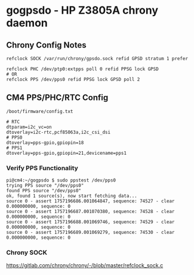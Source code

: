 # gogpsdo - HP Z3805A chrony daemon

## Chrony Config Notes
```
refclock SOCK /var/run/chrony/gpsdo.sock refid GPSD stratum 1 prefer

refclock PHC /dev/ptp0:extpps poll 0 refid PPSG lock GPSD
# OR
refclock PPS /dev/pps0 refid PPSG lock GPSD poll 2
```

## CM4 PPS/PHC/RTC Config
`/boot/firmware/config.txt`


```
# RTC
dtparam=i2c_vc=on
dtoverlay=i2c-rtc,pcf85063a,i2c_csi_dsi
# PPS0
dtoverlay=pps-gpio,gpiopin=18
# PPS1
dtoverlay=pps-gpio,gpiopin=21,devicename=pps1
```


### Verify PPS Functionality
```
pi@cm4:~/gogpsdo $ sudo ppstest /dev/pps0
trying PPS source "/dev/pps0"
found PPS source "/dev/pps0"
ok, found 1 source(s), now start fetching data...
source 0 - assert 1757196686.001064847, sequence: 74527 - clear  0.000000000, sequence: 0
source 0 - assert 1757196687.001070380, sequence: 74528 - clear  0.000000000, sequence: 0
source 0 - assert 1757196688.001069746, sequence: 74529 - clear  0.000000000, sequence: 0
source 0 - assert 1757196689.001069279, sequence: 74530 - clear  0.000000000, sequence: 0
```


### Chrony SOCK
https://gitlab.com/chrony/chrony/-/blob/master/refclock_sock.c